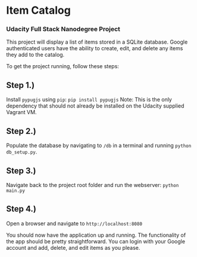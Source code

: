 # Item Catalog
### Udacity Full Stack Nanodegree Project

This project will display a list of items stored in a SQLite database. Google authenticated users have the ability to create, edit, and delete any items they add to the catalog.

To get the project running, follow these steps:

## Step 1.)
Install `pypugjs` using `pip`: `pip install pypugjs`
Note: This is the only dependency that should not already be installed on the Udacity supplied Vagrant VM.

## Step 2.)
Populate the database by navigating to `/db` in a terminal and running `python db_setup.py`.

## Step 3.)
Navigate back to the project root folder and run the webserver: `python main.py`

## Step 4.)
Open a browser and navigate to `http://localhost:8080`

You should now have the application up and running. The functionality of the app should be pretty straightforward. You can login with your Google account and add, delete, and edit items as you please.